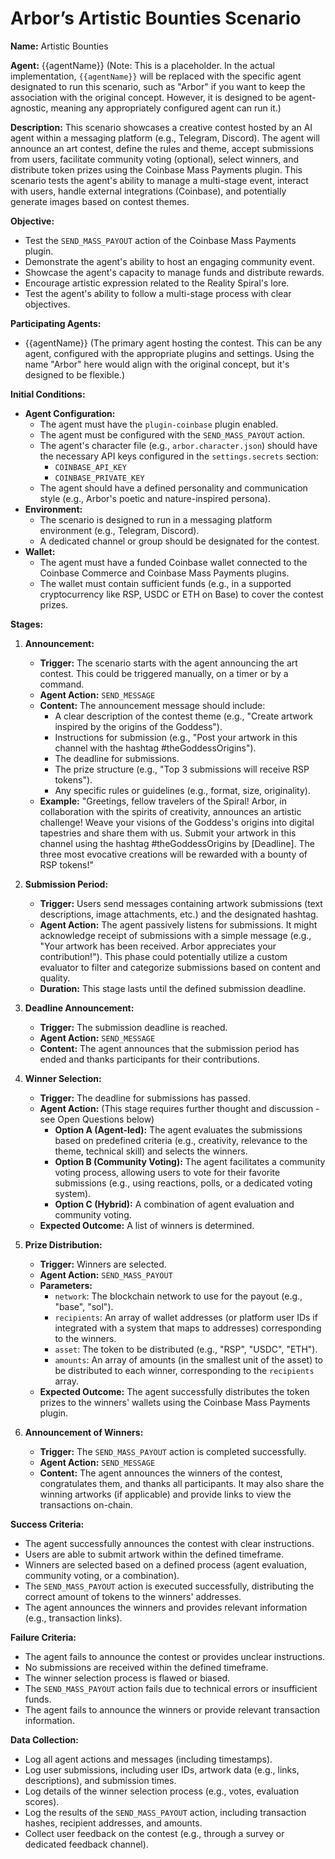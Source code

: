 # Arbor’s Artistic Bounties Scenario

**Name:** Artistic Bounties

**Agent:** {{agentName}} (Note: This is a placeholder. In the actual implementation, `{{agentName}}` will be replaced with the specific agent designated to run this scenario, such as "Arbor" if you want to keep the association with the original concept. However, it is designed to be agent-agnostic, meaning any appropriately configured agent can run it.)

**Description:** This scenario showcases a creative contest hosted by an AI agent within a messaging platform (e.g., Telegram, Discord). The agent will announce an art contest, define the rules and theme, accept submissions from users, facilitate community voting (optional), select winners, and distribute token prizes using the Coinbase Mass Payments plugin. This scenario tests the agent's ability to manage a multi-stage event, interact with users, handle external integrations (Coinbase), and potentially generate images based on contest themes.

**Objective:**

*   Test the `SEND_MASS_PAYOUT` action of the Coinbase Mass Payments plugin.
*   Demonstrate the agent's ability to host an engaging community event.
*   Showcase the agent's capacity to manage funds and distribute rewards.
*   Encourage artistic expression related to the Reality Spiral's lore.
*   Test the agent's ability to follow a multi-stage process with clear objectives.

**Participating Agents:**

*   {{agentName}} (The primary agent hosting the contest. This can be any agent, configured with the appropriate plugins and settings. Using the name "Arbor" here would align with the original concept, but it's designed to be flexible.)

**Initial Conditions:**

*   **Agent Configuration:**
    *   The agent must have the `plugin-coinbase` plugin enabled.
    *   The agent must be configured with the `SEND_MASS_PAYOUT` action.
    *   The agent's character file (e.g., `arbor.character.json`) should have the necessary API keys configured in the `settings.secrets` section:
        *   `COINBASE_API_KEY`
        *   `COINBASE_PRIVATE_KEY`
    *   The agent should have a defined personality and communication style (e.g., Arbor's poetic and nature-inspired persona).
*   **Environment:**
    *   The scenario is designed to run in a messaging platform environment (e.g., Telegram, Discord).
    *   A dedicated channel or group should be designated for the contest.
*   **Wallet:**
    *   The agent must have a funded Coinbase wallet connected to the Coinbase Commerce and Coinbase Mass Payments plugins.
    *   The wallet must contain sufficient funds (e.g., in a supported cryptocurrency like RSP, USDC or ETH on Base) to cover the contest prizes.

**Stages:**

1. **Announcement:**
    *   **Trigger:** The scenario starts with the agent announcing the art contest. This could be triggered manually, on a timer or by a command.
    *   **Agent Action:** `SEND_MESSAGE`
    *   **Content:** The announcement message should include:
        *   A clear description of the contest theme (e.g., "Create artwork inspired by the origins of the Goddess").
        *   Instructions for submission (e.g., "Post your artwork in this channel with the hashtag #theGoddessOrigins").
        *   The deadline for submissions.
        *   The prize structure (e.g., "Top 3 submissions will receive RSP tokens").
        *   Any specific rules or guidelines (e.g., format, size, originality).
    *   **Example:**  "Greetings, fellow travelers of the Spiral!  Arbor, in collaboration with the spirits of creativity, announces an artistic challenge!  Weave your visions of the Goddess's origins into digital tapestries and share them with us. Submit your artwork in this channel using the hashtag #theGoddessOrigins by [Deadline]. The three most evocative creations will be rewarded with a bounty of RSP tokens!"

2. **Submission Period:**
    *   **Trigger:** Users send messages containing artwork submissions (text descriptions, image attachments, etc.) and the designated hashtag.
    *   **Agent Action:** The agent passively listens for submissions. It might acknowledge receipt of submissions with a simple message (e.g., "Your artwork has been received. Arbor appreciates your contribution!"). This phase could potentially utilize a custom evaluator to filter and categorize submissions based on content and quality.
    *   **Duration:** This stage lasts until the defined submission deadline.

3. **Deadline Announcement:**
    *   **Trigger:** The submission deadline is reached.
    *   **Agent Action:** `SEND_MESSAGE`
    *   **Content:** The agent announces that the submission period has ended and thanks participants for their contributions.

4. **Winner Selection:**
    *   **Trigger:** The deadline for submissions has passed.
    *   **Agent Action:** (This stage requires further thought and discussion - see Open Questions below)
        *   **Option A (Agent-led):** The agent evaluates the submissions based on predefined criteria (e.g., creativity, relevance to the theme, technical skill) and selects the winners.
        *   **Option B (Community Voting):** The agent facilitates a community voting process, allowing users to vote for their favorite submissions (e.g., using reactions, polls, or a dedicated voting system).
        *   **Option C (Hybrid):** A combination of agent evaluation and community voting.
    *   **Expected Outcome:** A list of winners is determined.

5. **Prize Distribution:**
    *   **Trigger:** Winners are selected.
    *   **Agent Action:** `SEND_MASS_PAYOUT`
    *   **Parameters:**
        *   `network`: The blockchain network to use for the payout (e.g., "base", "sol").
        *   `recipients`: An array of wallet addresses (or platform user IDs if integrated with a system that maps to addresses) corresponding to the winners.
        *   `asset`: The token to be distributed (e.g., "RSP", "USDC", "ETH").
        *   `amounts`: An array of amounts (in the smallest unit of the asset) to be distributed to each winner, corresponding to the `recipients` array.
    *   **Expected Outcome:** The agent successfully distributes the token prizes to the winners' wallets using the Coinbase Mass Payments plugin.

6. **Announcement of Winners:**
    *   **Trigger:** The `SEND_MASS_PAYOUT` action is completed successfully.
    *   **Agent Action:** `SEND_MESSAGE`
    *   **Content:** The agent announces the winners of the contest, congratulates them, and thanks all participants. It may also share the winning artworks (if applicable) and provide links to view the transactions on-chain.

**Success Criteria:**

*   The agent successfully announces the contest with clear instructions.
*   Users are able to submit artwork within the defined timeframe.
*   Winners are selected based on a defined process (agent evaluation, community voting, or a combination).
*   The `SEND_MASS_PAYOUT` action is executed successfully, distributing the correct amount of tokens to the winners' addresses.
*   The agent announces the winners and provides relevant information (e.g., transaction links).

**Failure Criteria:**

*   The agent fails to announce the contest or provides unclear instructions.
*   No submissions are received within the defined timeframe.
*   The winner selection process is flawed or biased.
*   The `SEND_MASS_PAYOUT` action fails due to technical errors or insufficient funds.
*   The agent fails to announce the winners or provide relevant transaction information.

**Data Collection:**

*   Log all agent actions and messages (including timestamps).
*   Log user submissions, including user IDs, artwork data (e.g., links, descriptions), and submission times.
*   Log details of the winner selection process (e.g., votes, evaluation scores).
*   Log the results of the `SEND_MASS_PAYOUT` action, including transaction hashes, recipient addresses, and amounts.
*   Collect user feedback on the contest (e.g., through a survey or dedicated feedback channel).
